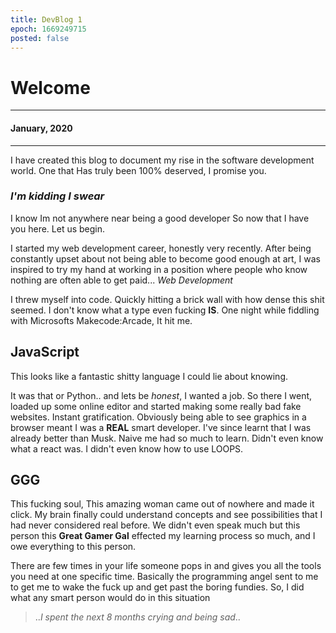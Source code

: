 ```yaml
---
title: DevBlog 1 
epoch: 1669249715
posted: false
---
```

# Welcome

---

####  January, 2020
---
I have created this blog to document my rise in the software development world. One that Has truly been 100% deserved, I promise you.

### *I'm kidding I swear*
I know Im not anywhere near being a good developer
So now that I have you here. Let us begin.

I started my web development career, honestly very 
recently. After being constantly upset about not being able to become good enough at art, I was inspired to try my hand at working in a position where people who know nothing are often able to get paid... _Web Development_

I threw myself into code. Quickly hitting a brick wall with how dense this shit seemed. I don't know what a type even fucking __IS__. One night while fiddling with Microsofts Makecode:Arcade, It hit me. 

## JavaScript

This looks like a fantastic shitty language I could lie about knowing. 

It was that or Python.. and lets be *honest*, I wanted a job.
So there I went, loaded up some online editor and started making some really bad fake websites. Instant gratification. Obviously being able to see graphics in a browser meant I was a **REAL** smart developer. I've since learnt that I was already better than Musk. Naive me had so much to learn. Didn't even know what a react was. I didn't even know how to use LOOPS.

## GGG
This fucking soul, This amazing woman came out of nowhere and made it click. My brain finally could understand concepts and see possibilities that I had never considered real before. We didn't even speak much but this person this **Great Gamer Gal** effected my learning process so much, and I owe everything to this person.

There are few times in your life someone pops in and gives you all the tools you need at one specific time.
Basically the programming angel sent to me to get me to wake the fuck up and get past the boring fundies. So, I did what any smart person would do in this situation
>..*I spent the next 8 months crying and being sad*..
